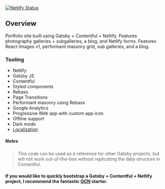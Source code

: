 [![Netlify Status](https://api.netlify.com/api/v1/badges/33c746c0-e9c5-4853-ae92-f721211dd417/deploy-status)](https://app.netlify.com/sites/iamnet/deploys)


## Overview

Portfolio site built using Gatsby + Contentful + Netlify. Features photography galleries + subgalleries, a blog, and Netlify forms. Features React-Images v1, performant masonry grid, sub galleries, and a blog.

### Tooling
- Netlify
- Gatsby JS
- Contentful
- Styled components
- Rebass
- Page Transitions
- Performant masonry using Rebass
- Google Analytics
- Progressive Web app with custom app icon
- Offline support
- Dark mode
- [Localization](https://github.com/mccrodp/gatsby-starter-contentful-i18n)
##### Notes

> This code can be used as a reference for other Gatsby projects, but will not work out-of-the-box without replicating the data structure in Contentful.

#### If you would like to quickly bootstrap a Gatsby + Contentful + Netlify project, I recommend the fantastic [GCN](https://github.com/ryanwiemer/gatsby-starter-gcn) starter.
